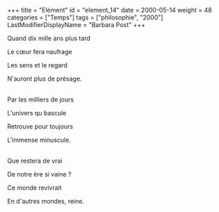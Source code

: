 +++
title = "Elément"
id = "element_14"
date = 2000-05-14
weight = 48
categories = ["Temps"]
tags = ["philosophie", "2000"]
LastModifierDisplayName = "Barbara Post"
+++

Quand dix mille ans plus tard

Le cœur fera naufrage

Les sens et le regard

N'auront plus de présage.

 \
Par les milliers de jours

L'univers qu bascule

Retrouve pour toujours

L'immense minuscule.

 \
Que restera de vrai

De notre ère si vaine ?

Ce monde revivrait

En d'autres mondes, reine.
